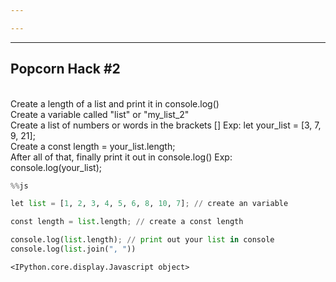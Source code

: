 ```yaml
---

---
```


---
Popcorn Hack #2
---

<br>
Create a length of a list and print it in console.log()

<br>
Create a variable called "list" or "my_list_2"
<br>
Create a list of numbers or words in the brackets [] Exp: let your_list = [3, 7, 9, 21];
<br>
Create a const length = your_list.length;
<br>
After all of that, finally print it out in console.log() Exp: console.log(your_list);
<br>



```python
%%js   

let list = [1, 2, 3, 4, 5, 6, 8, 10, 7]; // create an variable 

const length = list.length; // create a const length

console.log(list.length); // print out your list in console
console.log(list.join(", "))
```


    <IPython.core.display.Javascript object>

